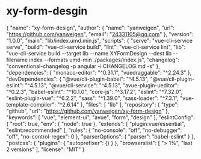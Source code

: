 # xy-form-desgin
{
  "name": "xy-form-design",
  "author": {
    "name": "yanweigen",
    "url": "https://github.com/yanweigen",
    "email": "24331105@qq.com"
  },
  "version": "1.0.0",
  "main": "lib/index.umd.min.js",
  "scripts": {
    "serve": "vue-cli-service serve",
    "build": "vue-cli-service build",
    "lint": "vue-cli-service lint",
    "lib": "vue-cli-service build --target lib --name XYFormDesign --dest lib --filename index --formats umd-min ./packages/index.js",
    "changelog": "conventional-changelog -p angular -i CHANGELOG.md -s"
  },
  "dependencies": {
    "monaco-editor": "^0.31.1",
    "vuedraggable": "^2.24.3"
  },
  "devDependencies": {
    "@vue/cli-plugin-babel": "^4.5.13",
    "@vue/cli-plugin-eslint": "^4.5.13",
    "@vue/cli-service": "^4.5.13",
    "avue-plugin-ueditor": "^0.2.3",
    "babel-eslint": "^10.1.0",
    "core-js": "^3.17.2",
    "eslint": "^7.32.0",
    "eslint-plugin-vue": "^6.2.2",
    "sass": "^1.39.0",
    "sass-loader": "^7.3.1",
    "vue-template-compiler": "^2.6.14"
  },
  "files": [
    "lib"
  ],
  "repository": {
    "type": "github",
    "url": "https://github.com/yanweigen/xy-form-design"
  },
  "keywords": [
    "vue",
    "element-ui",
    "avue",
    "form",
    "design"
  ],
  "eslintConfig": {
    "root": true,
    "env": {
      "node": true
    },
    "extends": [
      "plugin:vue/essential",
      "eslint:recommended"
    ],
    "rules": {
      "no-console": "off",
      "no-debugger": "off",
      "no-control-regex": 0
    },
    "parserOptions": {
      "parser": "babel-eslint"
    }
  },
  "postcss": {
    "plugins": {
      "autoprefixer": {}
    }
  },
  "browserslist": [
    "> 1%",
    "last 2 versions"
  ],
  "license": "MIT"
}